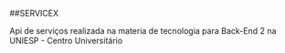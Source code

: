 ##SERVICEX

Api de serviços realizada na materia de tecnologia para Back-End 2 na UNIESP - Centro Universitário 
